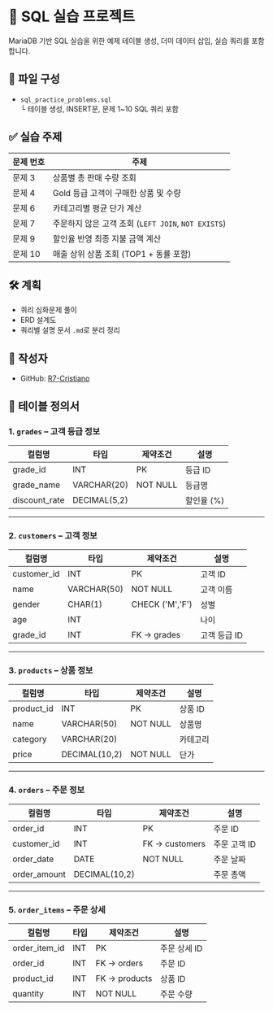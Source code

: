 # 📘 SQL 실습 프로젝트

MariaDB 기반 SQL 실습을 위한 예제 테이블 생성, 더미 데이터 삽입, 실습 쿼리를 포함합니다.

## 📁 파일 구성

- `sql_practice_problems.sql`  
  └ 테이블 생성, INSERT문, 문제 1~10 SQL 쿼리 포함

## ✅ 실습 주제

| 문제 번호 | 주제 |
|-----------|------|
| 문제 3 | 상품별 총 판매 수량 조회 |
| 문제 4 | Gold 등급 고객이 구매한 상품 및 수량 |
| 문제 6 | 카테고리별 평균 단가 계산 |
| 문제 7 | 주문하지 않은 고객 조회 (`LEFT JOIN`, `NOT EXISTS`) |
| 문제 9 | 할인율 반영 최종 지불 금액 계산 |
| 문제 10 | 매출 상위 상품 조회 (TOP1 + 동률 포함) |

## 🛠️ 계획
- 쿼리 심화문제 풀이
- ERD 설계도
- 쿼리별 설명 문서 `.md`로 분리 정리

## 🙋 작성자
- GitHub: [R7-Cristiano](https://github.com/R7-Cristiano)

## 📘 테이블 정의서 

### 1. `grades` – 고객 등급 정보

| 컬럼명        | 타입          | 제약조건    | 설명       |
|---------------|---------------|-------------|------------|
| grade_id      | INT           | PK          | 등급 ID    |
| grade_name    | VARCHAR(20)   | NOT NULL    | 등급명     |
| discount_rate | DECIMAL(5,2)  |             | 할인율 (%) |

---

### 2. `customers` – 고객 정보

| 컬럼명     | 타입         | 제약조건            | 설명         |
|------------|--------------|---------------------|--------------|
| customer_id| INT          | PK                  | 고객 ID      |
| name       | VARCHAR(50)  | NOT NULL            | 고객 이름    |
| gender     | CHAR(1)      | CHECK ('M','F')     | 성별         |
| age        | INT          |                     | 나이         |
| grade_id   | INT          | FK → grades         | 고객 등급 ID |

---

### 3. `products` – 상품 정보

| 컬럼명    | 타입          | 제약조건 | 설명     |
|-----------|---------------|----------|----------|
| product_id| INT           | PK       | 상품 ID  |
| name      | VARCHAR(50)   | NOT NULL | 상품명   |
| category  | VARCHAR(20)   |          | 카테고리 |
| price     | DECIMAL(10,2) | NOT NULL | 단가     |

---

### 4. `orders` – 주문 정보

| 컬럼명       | 타입          | 제약조건              | 설명           |
|--------------|---------------|-----------------------|----------------|
| order_id     | INT           | PK                    | 주문 ID        |
| customer_id  | INT           | FK → customers        | 주문 고객 ID   |
| order_date   | DATE          | NOT NULL              | 주문 날짜      |
| order_amount | DECIMAL(10,2) |                       | 주문 총액      |

---

### 5. `order_items` – 주문 상세

| 컬럼명        | 타입         | 제약조건               | 설명         |
|---------------|--------------|------------------------|--------------|
| order_item_id | INT          | PK                     | 주문 상세 ID |
| order_id      | INT          | FK → orders            | 주문 ID      |
| product_id    | INT          | FK → products          | 상품 ID      |
| quantity      | INT          | NOT NULL               | 주문 수량    |



